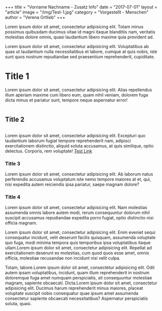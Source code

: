 +++
title = "Vorname Nachname - Zusatz Info"
date = "2017-07-01"
layout = "article"
image = "/img/Test-1.jpg"
category = "Vorgestellt - Menschen"
author = "Verena Ortlieb"
+++



Lorem ipsum dolor sit amet, consectetur adipisicing elit. Totam minus possimus quibusdam ducimus vitae id magni itaque blanditiis nam, veritatis molestias dolore omnis, quasi laudantium libero maxime quia provident ad.


Lorem ipsum dolor sit amet, consectetur adipisicing elit. Voluptatibus ab quas ut laudantium nulla necessitatibus et labore, cumque at quis nobis, iste sunt quos nostrum repudiandae sed praesentium reprehenderit, cupiditate.

# Title 1

Lorem ipsum dolor sit amet, consectetur adipisicing elit. Alias repellendus illum aperiam maxime cum libero eum, quam nihil veniam, dolorem fuga dicta minus et pariatur sunt, tempore neque aspernatur error!

<img src="/img/Test-Doggo.jpg" alt="">


## Title 2

<img src="/img/Test-Doggo.jpg" alt="">

Lorem ipsum dolor sit amet, consectetur adipisicing elit. Excepturi quo laudantium laborum fugiat tempore reprehenderit nam, adipisci exercitationem distinctio, aliquid soluta accusamus, at quis similique, optio delectus. Corporis, rem voluptate!
<a href="/">Test Link</a>

### Title 3

Lorem ipsum dolor sit amet, consectetur adipisicing elit. Ab laborum natus perferendis accusamus voluptatum iste nemo tempore maiores at et, qui, nisi expedita autem reiciendis ipsa pariatur, saepe magnam dolore?

### Title 4

Lorem ipsum dolor sit amet, consectetur adipisicing elit. Nam molestias assumenda omnis labore autem modi, rerum consequuntur dolorum nihil suscipit accusamus repudiandae expedita porro fugiat, optio distinctio nisi officia magnam.

Lorem ipsum dolor sit amet, consectetur adipisicing elit. Enim eveniet sequi consequatur incidunt, velit deserunt facilis quisquam, assumenda voluptate quo fuga, modi minima tempora quis temporibus ipsa voluptatibus itaque ullam.Lorem ipsum dolor sit amet, consectetur adipisicing elit. Repellat ad exercitationem deserunt ex molestias, cum quod quos esse amet, omnis officia, molestiae recusandae non incidunt nisi velit culpa. 

Totam, labore.Lorem ipsum dolor sit amet, consectetur adipisicing elit. Odit autem ipsam voluptatibus, incidunt, quam illum reprehenderit in nostrum doloremque fuga amet numquam perspiciatis, sit consequuntur molestiae magnam, sapiente obcaecati. Dicta.Lorem ipsum dolor sit amet, consectetur adipisicing elit. Ducimus harum reprehenderit minus maiores, placeat voluptate suscipit nobis consequatur quae ipsum amet assumenda consectetur sapiente obcaecati necessitatibus? Aspernatur perspiciatis soluta, quasi.


